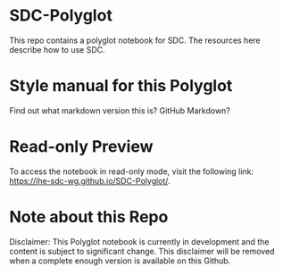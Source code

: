 # SDC-Polyglot

This repo contains a polyglot notebook for SDC. The resources here describe how to use SDC. 

# Style manual for this Polyglot 

Find out what markdown version this is? GitHub Markdown?

# Read-only Preview

To access the notebook in read-only mode, visit the following link: https://ihe-sdc-wg.github.io/SDC-Polyglot/.

# Note about this Repo
Disclaimer: This Polyglot notebook is currently in development and the content is subject to significant change. This disclaimer will be removed when a complete enough version is available on this Github. 
